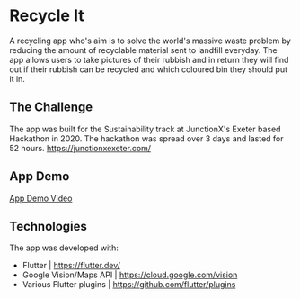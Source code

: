 # Recycle It
A recycling app who's aim is to solve the world's massive waste problem by reducing the amount of recyclable material sent to landfill everyday. The app allows users to take pictures of their rubbish and in return they will find out if their rubbish can be recycled and which coloured bin they should put it in.

## The Challenge
The app was built for the Sustainability track at JunctionX's Exeter based Hackathon in 2020. The hackathon was spread over 3 days and lasted for 52 hours.
https://junctionxexeter.com/

## App Demo
[App Demo Video](https://www.youtube.com/watch?v=FqotpUMSzmk&feature=youtu.be)

## Technologies
The app was developed with:
* Flutter | https://flutter.dev/
* Google Vision/Maps API | https://cloud.google.com/vision
* Various Flutter plugins | https://github.com/flutter/plugins
